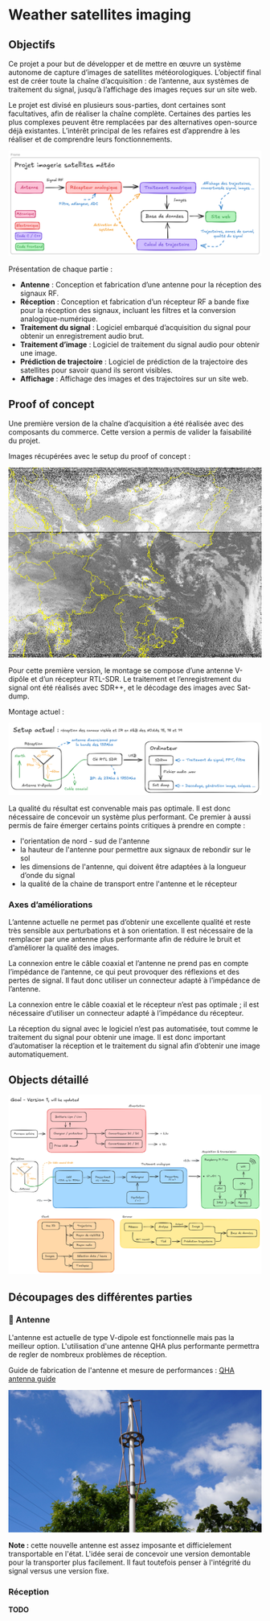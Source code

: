 # Weather satellites imaging

## Objectifs

Ce projet a pour but de développer et de mettre en œuvre un système autonome de capture d’images de satellites météorologiques. L’objectif final est de créer toute la chaîne d’acquisition : de l’antenne, aux systèmes de traitement du signal, jusqu’à l’affichage des images reçues sur un site web.

Le projet est divisé en plusieurs sous-parties, dont certaines sont facultatives, afin de réaliser la chaîne complète. Certaines des parties les plus complexes peuvent être remplacées par des alternatives open-source déjà existantes. L’intérêt principal de les refaires est d’apprendre à les réaliser et de comprendre leurs fonctionnements.

![System overview](./images/System%20overview.png)

Présentation de chaque partie :

- **Antenne** : Conception et fabrication d’une antenne pour la réception des signaux RF.
- **Réception** : Conception et fabrication d’un récepteur RF a bande fixe pour la réception des signaux, incluant les filtres et la conversion analogique-numérique.
- **Traitement du signal** : Logiciel embarqué d’acquisition du signal pour obtenir un enregistrement audio brut.
- **Traitement d’image** : Logiciel de traitement du signal audio pour obtenir une image.
- **Prédiction de trajectoire** : Logiciel de prédiction de la trajectoire des satellites pour savoir quand ils seront visibles.
- **Affichage** : Affichage des images et des trajectoires sur un site web.

## Proof of concept

Une première version de la chaîne d’acquisition a été réalisée avec des composants du commerce. Cette version a permis de valider la faisabilité du projet. 

Images récupérées avec le setup du proof of concept :

![Proof of concept captured image](./images/Proof%20of%20concept%20captured%20image.png)

Pour cette première version, le montage se compose d’une antenne V-dipôle et d’un récepteur RTL-SDR. Le traitement et l’enregistrement du signal ont été réalisés avec SDR++, et le décodage des images avec Sat-dump.

Montage actuel :

![Proof of concept setup](./images/Proof%20of%20concept%20setup.png)

La qualité du résultat est convenable mais pas optimale. Il est donc nécessaire de concevoir un système plus performant. Ce premier à aussi permis de faire émerger certains points critiques à prendre en compte : 

- l'orientation de nord - sud de l'antenne
- la hauteur de l'antenne pour permettre aux signaux de rebondir sur le sol
- les dimensions de l'antenne, qui doivent être adaptées à la longueur d’onde du signal
- la qualité de la chaine de transport entre l'antenne et le récepteur

### Axes d’améliorations

L’antenne actuelle ne permet pas d’obtenir une excellente qualité et reste très sensible aux perturbations et à son orientation. Il est nécessaire de la remplacer par une antenne plus performante afin de réduire le bruit et d’améliorer la qualité des images.

La connexion entre le câble coaxial et l’antenne ne prend pas en compte l’impédance de l’antenne, ce qui peut provoquer des réflexions et des pertes de signal. Il faut donc utiliser un connecteur adapté à l’impédance de l’antenne.

La connexion entre le câble coaxial et le récepteur n’est pas optimale ; il est nécessaire d’utiliser un connecteur adapté à l’impédance du récepteur.

La réception du signal avec le logiciel n’est pas automatisée, tout comme le traitement du signal pour obtenir une image. Il est donc important d’automatiser la réception et le traitement du signal afin d’obtenir une image automatiquement.

## Objects détaillé

![Goal - version 1](./images/Goal%20-%20version%201.png)

## Découpages des différentes parties

### 📡​ Antenne

L'antenne est actuelle de type V-dipole est fonctionnelle mais pas la meilleur option. L'utilisation d'une antenne QHA plus performante permettra de regler de nombreux problèmes de réception.

Guide de fabrication de l'antenne et mesure de performances : [QHA antenna guide](http://metsat.gogan.org/ant_qha.htm)

![QHA antenna](./images/QHA%20antenna.jpg)

**Note :** cette nouvelle antenne est assez imposante et difficielement transportable en l'état. L'idée serai de concevoir une version demontable pour la transporter plus facilement. Il faut toutefois penser à l'intégrité du signal versus une version fixe.

### Réception

**TODO**

